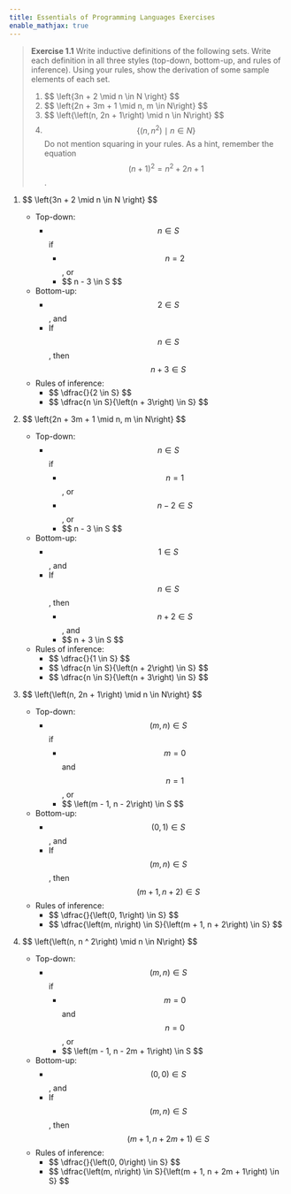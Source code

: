 ```yaml
---
title: Essentials of Programming Languages Exercises
enable_mathjax: true
---
```


> **Exercise 1.1** Write inductive definitions of the following sets. Write each definition in all three styles
> (top-down, bottom-up, and rules of inference). Using your rules, show the derivation of some sample elements of each
> set.
> 1. \$$ \left\{3n + 2 \mid n \in N \right\} $$
> 2. \$$ \left\{2n + 3m + 1 \mid n, m \in N\right\} $$
> 3. \$$ \left\{\left(n, 2n + 1\right) \mid n \in N\right\} $$
> 4. $$ \left\{\left(n, n ^ 2\right) \mid n \in N\right\} $$ Do not mention squaring in your rules. As a hint, remember
>    the equation $$ \left(n + 1\right) ^ 2 = n ^ 2 + 2n + 1 $$.

1. \$$ \left\{3n + 2 \mid n \in N \right\} $$

   - Top-down:
       - $$ n \in S $$ if
           - $$ n = 2 $$, or
           - \$$ n - 3 \in S $$
   - Bottom-up:
       - $$ 2 \in S $$, and
       - If $$ n \in S $$, then $$ n + 3 \in S $$
   - Rules of inference:
       - \$$ \dfrac{}{2 \in S} $$
       - \$$ \dfrac{n \in S}{\left(n + 3\right) \in S} $$
2. \$$ \left\{2n + 3m + 1 \mid n, m \in N\right\} $$

   - Top-down:
       - $$ n \in S $$ if
           - $$ n = 1 $$, or
           - $$ n - 2 \in S $$, or
           - \$$ n - 3 \in S $$
   - Bottom-up:
       - $$ 1 \in S $$, and
       - If $$ n \in S $$, then
           - $$ n + 2 \in S $$, and
           - \$$ n + 3 \in S $$
   - Rules of inference:
       - \$$ \dfrac{}{1 \in S} $$
       - \$$ \dfrac{n \in S}{\left(n + 2\right) \in S} $$
       - \$$ \dfrac{n \in S}{\left(n + 3\right) \in S} $$
3.  \$$ \left\{\left(n, 2n + 1\right) \mid n \in N\right\} $$

    - Top-down:
        - $$ \left(m, n\right) \in S $$ if
             - $$ m = 0 $$ and $$ n = 1 $$, or
             - \$$ \left(m - 1, n - 2\right) \in S $$
    - Bottom-up:
        - $$ \left(0, 1\right) \in S $$, and
        - If $$ \left(m, n\right) \in S $$, then $$ \left(m + 1, n + 2\right) \in S $$
    - Rules of inference:
        - \$$ \dfrac{}{\left(0, 1\right) \in S} $$
        - \$$ \dfrac{\left(m, n\right) \in S}{\left(m + 1, n + 2\right) \in S} $$
4. \$$ \left\{\left(n, n ^ 2\right) \mid n \in N\right\} $$
    - Top-down:
        - $$ \left(m, n\right) \in S $$ if
             - $$ m = 0 $$ and $$ n = 0 $$, or
             - \$$ \left(m - 1, n - 2m + 1\right) \in S $$
    - Bottom-up:
        - $$ \left(0, 0\right) \in S $$, and
        - If $$ \left(m, n\right) \in S $$, then $$ \left(m + 1, n + 2m + 1\right) \in S $$
    - Rules of inference:
        - \$$ \dfrac{}{\left(0, 0\right) \in S} $$
        - \$$ \dfrac{\left(m, n\right) \in S}{\left(m + 1, n + 2m + 1\right) \in S} $$
